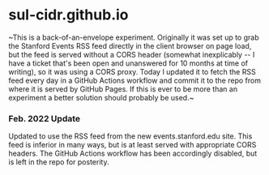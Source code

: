 # sul-cidr.github.io

~This is a back-of-an-envelope experiment.  Originally it was set up to grab the Stanford Events RSS feed directly in the client browser on page load, but the feed is served without a CORS header (somewhat inexplicably -- I have a ticket that's been open and unanswered for 10 months at time of writing), so it was using a CORS proxy.  Today I updated it to fetch the RSS feed every day in a GitHub Actions workflow and commit it to the repo from where it is served by GitHub Pages.  If this is ever to be more than an experiment a better solution should probably be used.~

### Feb. 2022 Update

Updated to use the RSS feed from the new events.stanford.edu site.  This feed is inferior in many ways, but is at least served with appropriate CORS headers.  The GitHub Actions workflow has been accordingly disabled, but is left in the repo for posterity.

